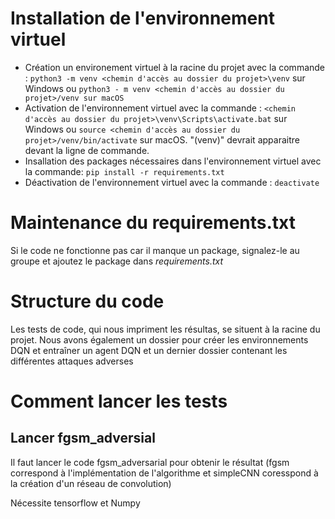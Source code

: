 # Installation de l'environnement virtuel

- Création un environement virtuel à la racine du projet avec la commande : `python3 -m venv <chemin d'accès au dossier du projet>\venv` sur Windows ou `python3 - m venv <chemin d'accès au dossier du projet>/venv sur macOS`
- Activation de l'environnement virtuel avec la commande : `<chemin d'accès au dossier du projet>\venv\Scripts\activate.bat` sur Windows ou `source <chemin d'accès au dossier du projet>/venv/bin/activate` sur macOS. "(venv)" devrait apparaitre devant la ligne de commande. 
- Insallation des packages nécessaires dans l'environnement virtuel avec la commande: `pip install -r requirements.txt`
- Déactivation de l'environnement virtuel avec la commande : `deactivate`

# Maintenance du requirements.txt

Si le code ne fonctionne pas car il manque un package, signalez-le au groupe et ajoutez le package dans *requirements.txt* 

# Structure du code

Les tests de code, qui nous impriment les résultas, se situent à la racine du projet. Nous avons également un dossier pour créer les environnements DQN et entraîner un agent DQN et un dernier dossier contenant les différentes attaques adverses

# Comment lancer les tests 
## Lancer fgsm_adversial

Il faut lancer le code fgsm_adversarial pour obtenir le résultat
(fgsm correspond à l'implémentation de l'algorithme 
et simpleCNN coresspond à la création d'un réseau de convolution)


Nécessite tensorflow et Numpy


